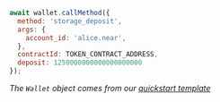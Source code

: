 ```js
await wallet.callMethod({
  method: 'storage_deposit',
  args: {
    account_id: 'alice.near',
  },
  contractId: TOKEN_CONTRACT_ADDRESS,
  deposit: 1250000000000000000000
});
```

_The `Wallet` object comes from our [quickstart template](https://github.com/near-examples/hello-near-examples/blob/main/frontend/near-wallet.js)_
